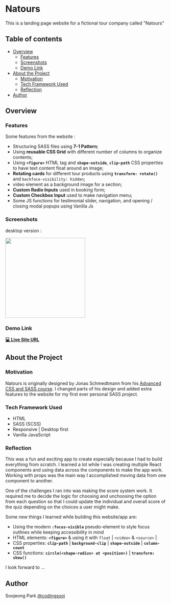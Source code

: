 # Natours

This is a landing page website for a fictional tour company called "Natours"

## Table of contents

- [Overview](#overview)
  - [Features](#features)
  - [Screenshots](#screenshots)
  - [Demo Link](#demo-link)
- [About the Project](#about-the-project)
  - [Motivation](#motivation)
  - [Tech Framework Used](#tech-framework-used)
  - [Reflection](#reflection)
- [Author](#author)

## Overview

### Features

Some features from the website :

- Structuring SASS files using **7-1 Pattern**;
- Using **reusable CSS Grid** with different number of columns to organize contents;
- Using **`<figure>`** HTML tag and **`shape-outside`**, **`clip-path`** CSS properties to have text content float around an image;
- **Rotating cards** for different tour products using **`transform: rotate()`** and `backface-visibility: hidden`;
- video element as a background image for a section;
- **Custom Radio Inputs** used in booking form;
- **Custom Checkbox Input** used to make navigation menu;
- Some JS functions for testimonial slider, navigation, and opening / closing modal popups using Vanilla Js

### Screenshots

desktop version :

<img src="" width="250"/>

### Demo Link

**[💻 Live Site URL](https://)**

## About the Project

### Motivation

Natours is originally designed by Jonas Schmedtmann from his [Advanced CSS and SASS course](https://www.udemy.com/course/advanced-css-and-sass/). I changed parts of his design and added extra features to the website for my first ever personal SASS project.

### Tech Framework Used

- HTML
- SASS (SCSS)
- Responsive | Desktop first
- Vanilla JavaScript

### Reflection

This was a fun and exciting app to create especially because I had to build everything from scratch. I learned a lot while I was creating multiple React components and using data across the components to make the app work. Working with props was the main way I accomplished moving data from one component to another.

One of the challenges I ran into was making the score system work. It required me to decide the logic for choosing and unchoosing the option from each question so that I could update the individual and overall score of the quiz depending on the choices a user might make.

Some new things I learned while building this website/app are:

- Using the modern **`:focus-visible`** pseudo-element to style focus outlines while keeping accessibility in mind
- HTML elements: **`<figure>`** & using it with `float` | `<video>` & `<source>` |
- CSS properties: **`clip-path`** | **`background-clip`** | **`shape-outside`** | **`column-count`**
- CSS functions: **`circle(<shape-radius> at <position>)`** | **`transform: skew()`**

I look forward to ...

## Author

Soojeong Park [@codingsooj](https://twitter.com/codingsooj)
